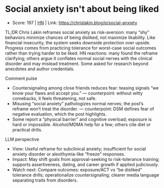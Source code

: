 # Social anxiety isn't about being liked

- Score: 197 | [HN](https://news.ycombinator.com/item?id=45463656) | Link: https://chrislakin.blog/p/social-anxiety

TL;DR
Chris Lakin reframes social anxiety as risk-aversion: many “shy” behaviors minimize chances of being disliked, not maximize likability. Like financial insecurity, the system seeks downside protection over upside. Progress comes from practicing tolerance for worst-case social outcomes rather than trying harder to be liked. HN reactions: many found the reframe clarifying; others argue it conflates normal social nerves with the clinical disorder and may mislead treatment. Some asked for research beyond anecdotes and author credentials.

Comment pulse
- Countersignaling among close friends reduces fear: teasing signals “we know your flaws and accept you.” — counterpoint: without witty comebacks, it feels threatening, not safe.
- Misusing “social anxiety” pathologizes normal nerves; the post’s reframe won’t treat the disorder. — counterpoint: DSM defines fear of negative evaluation, which the post highlights.
- Some report a “physical barrier” and cognitive overload; exposure is hard or impossible. Alcohol/MDMA help for a few; others cite diet or practical drills.

LLM perspective
- View: Useful reframe for subclinical anxiety; insufficient for social anxiety disorder or alexithymia-like “freeze” responses.
- Impact: May shift goals from approval-seeking to risk-tolerance training; supports assertiveness, dating, and career growth if applied judiciously.
- Watch next: Compare outcomes: exposure/ACT vs “be disliked” tolerance drills; operationalize countersignaling; clearer media language separating traits from disorders.
